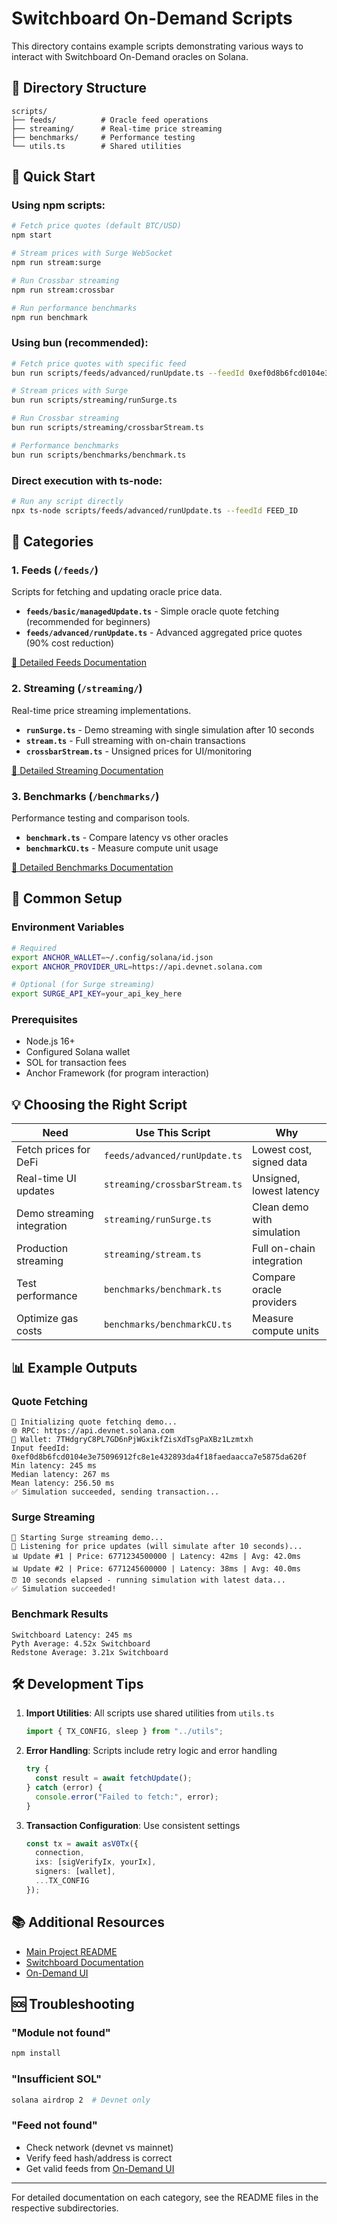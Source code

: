 # Switchboard On-Demand Scripts

This directory contains example scripts demonstrating various ways to interact with Switchboard On-Demand oracles on Solana.

## 📁 Directory Structure

```
scripts/
├── feeds/          # Oracle feed operations
├── streaming/      # Real-time price streaming
├── benchmarks/     # Performance testing
└── utils.ts        # Shared utilities
```

## 🚀 Quick Start

### Using npm scripts:
```bash
# Fetch price quotes (default BTC/USD)
npm start

# Stream prices with Surge WebSocket
npm run stream:surge

# Run Crossbar streaming
npm run stream:crossbar

# Run performance benchmarks
npm run benchmark
```

### Using bun (recommended):
```bash
# Fetch price quotes with specific feed
bun run scripts/feeds/advanced/runUpdate.ts --feedId 0xef0d8b6fcd0104e3e75096912fc8e1e432893da4f18faedaacca7e5875da620f

# Stream prices with Surge
bun run scripts/streaming/runSurge.ts

# Run Crossbar streaming
bun run scripts/streaming/crossbarStream.ts

# Performance benchmarks
bun run scripts/benchmarks/benchmark.ts
```

### Direct execution with ts-node:
```bash
# Run any script directly
npx ts-node scripts/feeds/advanced/runUpdate.ts --feedId FEED_ID
```

## 📂 Categories

### 1. Feeds (`/feeds/`)
Scripts for fetching and updating oracle price data.

- **`feeds/basic/managedUpdate.ts`** - Simple oracle quote fetching (recommended for beginners)
- **`feeds/advanced/runUpdate.ts`** - Advanced aggregated price quotes (90% cost reduction)

[📖 Detailed Feeds Documentation](./feeds/README.md)

### 2. Streaming (`/streaming/`)
Real-time price streaming implementations.

- **`runSurge.ts`** - Demo streaming with single simulation after 10 seconds
- **`stream.ts`** - Full streaming with on-chain transactions
- **`crossbarStream.ts`** - Unsigned prices for UI/monitoring

[📖 Detailed Streaming Documentation](./streaming/README.md)

### 3. Benchmarks (`/benchmarks/`)
Performance testing and comparison tools.

- **`benchmark.ts`** - Compare latency vs other oracles
- **`benchmarkCU.ts`** - Measure compute unit usage

[📖 Detailed Benchmarks Documentation](./benchmarks/README.md)

## 🔧 Common Setup

### Environment Variables
```bash
# Required
export ANCHOR_WALLET=~/.config/solana/id.json
export ANCHOR_PROVIDER_URL=https://api.devnet.solana.com

# Optional (for Surge streaming)
export SURGE_API_KEY=your_api_key_here
```

### Prerequisites
- Node.js 16+
- Configured Solana wallet
- SOL for transaction fees
- Anchor Framework (for program interaction)

## 💡 Choosing the Right Script

| Need | Use This Script | Why |
|------|----------------|-----|
| Fetch prices for DeFi | `feeds/advanced/runUpdate.ts` | Lowest cost, signed data |
| Real-time UI updates | `streaming/crossbarStream.ts` | Unsigned, lowest latency |
| Demo streaming integration | `streaming/runSurge.ts` | Clean demo with simulation |
| Production streaming | `streaming/stream.ts` | Full on-chain integration |
| Test performance | `benchmarks/benchmark.ts` | Compare oracle providers |
| Optimize gas costs | `benchmarks/benchmarkCU.ts` | Measure compute units |

## 📊 Example Outputs

### Quote Fetching
```
🔧 Initializing quote fetching demo...
🌐 RPC: https://api.devnet.solana.com
👤 Wallet: 7THdgryC8PL7GD6nPjWGxikfZisXdTsgPaXBz1Lzmtxh
Input feedId: 0xef0d8b6fcd0104e3e75096912fc8e1e432893da4f18faedaacca7e5875da620f
Min latency: 245 ms
Median latency: 267 ms
Mean latency: 256.50 ms
✅ Simulation succeeded, sending transaction...
```

### Surge Streaming
```
🚀 Starting Surge streaming demo...
📡 Listening for price updates (will simulate after 10 seconds)...
📊 Update #1 | Price: 6771234500000 | Latency: 42ms | Avg: 42.0ms
📊 Update #2 | Price: 6771245600000 | Latency: 38ms | Avg: 40.0ms
⏰ 10 seconds elapsed - running simulation with latest data...
✅ Simulation succeeded!
```

### Benchmark Results
```
Switchboard Latency: 245 ms
Pyth Average: 4.52x Switchboard
Redstone Average: 3.21x Switchboard
```

## 🛠️ Development Tips

1. **Import Utilities**: All scripts use shared utilities from `utils.ts`
   ```typescript
   import { TX_CONFIG, sleep } from "../utils";
   ```

2. **Error Handling**: Scripts include retry logic and error handling
   ```typescript
   try {
     const result = await fetchUpdate();
   } catch (error) {
     console.error("Failed to fetch:", error);
   }
   ```

3. **Transaction Configuration**: Use consistent settings
   ```typescript
   const tx = await asV0Tx({
     connection,
     ixs: [sigVerifyIx, yourIx],
     signers: [wallet],
     ...TX_CONFIG
   });
   ```

## 📚 Additional Resources

- [Main Project README](../README.md)
- [Switchboard Documentation](https://docs.switchboard.xyz)
- [On-Demand UI](https://ondemand.switchboard.xyz)

## 🆘 Troubleshooting

### "Module not found"
```bash
npm install
```

### "Insufficient SOL"
```bash
solana airdrop 2  # Devnet only
```

### "Feed not found"
- Check network (devnet vs mainnet)
- Verify feed hash/address is correct
- Get valid feeds from [On-Demand UI](https://ondemand.switchboard.xyz)

---

For detailed documentation on each category, see the README files in the respective subdirectories.
